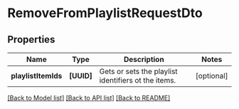 # RemoveFromPlaylistRequestDto

## Properties
Name | Type | Description | Notes
------------ | ------------- | ------------- | -------------
**playlistItemIds** | **[UUID]** | Gets or sets the playlist identifiers ot the items. | [optional] 

[[Back to Model list]](../README.md#documentation-for-models) [[Back to API list]](../README.md#documentation-for-api-endpoints) [[Back to README]](../README.md)


